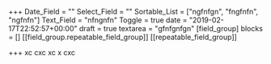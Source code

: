 +++
Date_Field = ""
Select_Field = ""
Sortable_List = ["ngfnfgn", "fngfnfn", "ngfnfn"]
Text_Field = "nfngnfn"
Toggle = true
date = "2019-02-17T22:52:57+00:00"
draft = true
textarea = "gfnfgnfgn"
[field_group]
blocks = []
[[field_group.repeatable_field_group]]
[[repeatable_field_group]]

+++
xc cxc xc x cxc